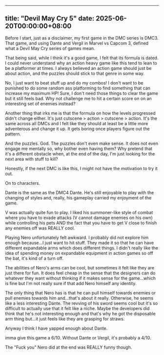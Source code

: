 
---
title: "Devil May Cry 5"
date: 2025-06-20T00:00:00+08:00
---

Before I start, just as a disclaimer, my first game in the DMC series is DMC3. That game, and using Dante and Vergil in Marvel vs Capcom 3, defined what a Devil May Cry series of games mean. 

<!--more-->

That being said, while I think it's a good game, I felt that its formula is dated. I could never understand why an action heavy game like this tend to lean to be a platformer at times. I always believed an action game should just be about action, and the puzzles should stick to that genre in some way. 

No, I just want to beat stuff up and do my combos! I don't want to be punished to do some random ass platforming to find something that can increase my maximum HP! Sure, I don't need those things to clear the game but it still feels bad. Why not challenge me to hit a certain score on on an interesting set of enemies instead?

Another thing that irks me is that the formula on how the levels progressed didn't change either. It's just cutscene > action > cutscene > action. It's the same across all DMCs and I felt like they should at least be a little more adventerous and change it up. It gets boring once players figure out the pattern.

And the puzzles. God. The puzzles don't even make sense. It does not even engage me mentally so, why bother even having them? Why pretend that it's a different obstacle when, at the end of the day, I'm just looking for the next area with stuff to kill?

Honestly, if the next DMC is like this, I might not have the motivation to try it out. 

On to characters. 

Dante is the same as the DMC4 Dante. He's still enjoyable to play with the changing of styles and, really, his gameplay carried my enjoyment of the game.

V was actually quite fun to play. I liked his summoner-like style of combat where you have to evade attacks (V cannot damage enemies on his own) while controlling his pets AND the fact that you have to get V close to finish any enemies off was REALLY cool. 

Playing Nero unfortunately felt awkward. I probably did not explore him enough because...I just want to hit stuff. They made it so that he can have different expandable arms which does different things. I didn't really like the idea of spending money on expandable equipment in action games so off the bat, it's kind of a turn off. 

The abilities of Nero's arms can be cool, but sometimes it felt like they are just there for fun. It does feel cheap in the sense that the designers can do whatever they want without thinking if it makes sense for the game...which is fine but I'm not really sure if that add Nero himself any identity. 

The only thing that Nero has is that he can pull himself towards enemies or pull enemies towards him and...that's about it really. Otherwise, he seems like a less interesting Dante. The revving of his sword seems cool but it's so difficult to actually use that it felt like a niche. Maybe the developers did think that he's not interesting enough and that's why he got the disposable arm thing but...it just feels like they are grasping for straws. 

Anyway I think I have yapped enough about Dante. 

imma give this game a 6/10. Without Dante or Vergil, it's probably a 4/10.  

The "Fuck you" Nero did at the end was REALLY funny though.








